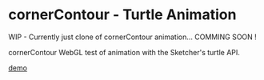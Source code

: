 # cornerContour - Turtle Animation

WIP - Currently just clone of cornerContour animation... COMMING SOON !

cornerContour WebGL test of animation with the Sketcher's turtle API.


[demo](https://nanjizal.github.io/turtleAnimation/index.html)

